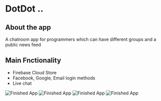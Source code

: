 # DotDot ..

## About the app

A chatroom app for programmers which can have different groups and a public news feed

## Main Fnctionality

- Firebase Cloud Store
- Facebook, Google, Email login methods
- Live chat


![Finished App](https://github.com/arsalansasa/images/blob/main/dotdot_demo4.png)
![Finished App](https://github.com/arsalansasa/images/blob/main/dotdot_demo1.png)
![Finished App](https://github.com/arsalansasa/images/blob/main/dotdot_demo2.png)
![Finished App](https://github.com/arsalansasa/images/blob/main/dotdot_demo3.png)

